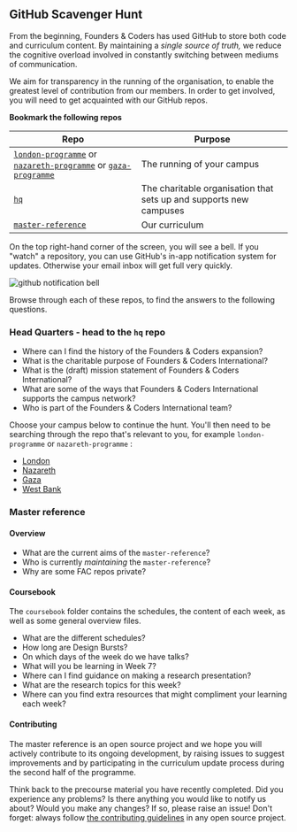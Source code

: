 ## GitHub Scavenger Hunt

From the beginning, Founders & Coders has used GitHub to store both code and curriculum content. By maintaining a _single source of truth,_ we reduce the cognitive overload involved in constantly switching between mediums of communication.

We aim for transparency in the running of the organisation, to enable the greatest level of contribution from our members. In order to get involved, you will need to get acquainted with our GitHub repos.

**Bookmark the following repos**

| Repo | Purpose |
| ---- | --- |
| [`london-programme`](https://github.com/foundersandcoders/london-programme) or [`nazareth-programme`](https://github.com/foundersandcoders/nazareth-programme) or [`gaza-programme`](https://github.com/foundersandcoders/gaza-programme) | The running of your campus |
| [`hq`](https://github.com/foundersandcoders/hq) | The charitable organisation that sets up and supports new campuses |
| [`master-reference`](https://github.com/foundersandcoders/master-reference) | Our curriculum |

On the top right-hand corner of the screen, you will see a bell. If you "watch" a repository, you can use GitHub's in-app notification system for updates. Otherwise your email inbox will get full very quickly.

![github notification bell](./github-notification-bell.png)

Browse through each of these repos, to find the answers to the following questions.

### Head Quarters - head to the `hq` repo
+ Where can I find the history of the Founders & Coders expansion?
+ What is the charitable purpose of Founders & Coders International?
+ What is the (draft) mission statement of Founders & Coders International?
+ What are some of the ways that Founders & Coders International supports the campus network?
+ Who is part of the Founders & Coders International team?

Choose your campus below to continue the hunt. You'll then need to be searching through the repo that's relevant to you, for example `london-programme` or `nazareth-programme` :
+ [London](https://github.com/foundersandcoders/london-programme/blob/master/github-scavenger-hunt.md)
+ [Nazareth](https://github.com/foundersandcoders/nazareth-programme/blob/master/github-scavenger-hunt.md)
+ [Gaza](https://github.com/foundersandcoders/gaza-programme/blob/master/github-scavenger-hunt.md)
+ [West Bank](https://github.com/foundersandcoders/west-bank-programme/blob/master/github-scavenger-hunt.md)


### Master reference

#### Overview
+ What are the current aims of the `master-reference`?
+ Who is currently _maintaining_ the `master-reference`?
+ Why are some FAC repos private?

#### Coursebook

The `coursebook` folder contains the schedules, the content of each week, as well as some general overview files.
+ What are the different schedules?
+ How long are Design Bursts?
+ On which days of the week do we have talks?
+ What will you be learning in Week 7? 
+ Where can I find guidance on making a research presentation?
+ What are the research topics for this week?
+ Where can you find extra resources that might compliment your learning each week?

#### Contributing

The master reference is an open source project and we hope you will actively contribute to its ongoing development, by raising issues to suggest improvements and by participating in the curriculum update process during the second half of the programme.

Think back to the precourse material you have recently completed. Did you experience any problems? Is there anything you would like to notify us about? Would you make any changes? If so, please raise an issue! Don't forget: always follow [the contributing guidelines](../../CONTRIBUTING.md) in any open source project.

